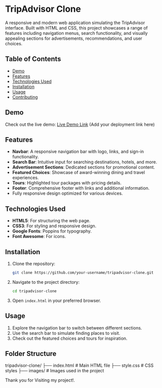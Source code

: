# TripAdvisor Clone

A responsive and modern web application simulating the TripAdvisor interface. Built with HTML and CSS, this project showcases a range of features including navigation menus, search functionality, and visually appealing sections for advertisements, recommendations, and user choices.

## Table of Contents
- [Demo](#demo)
- [Features](#features)
- [Technologies Used](#technologies-used)
- [Installation](#installation)
- [Usage](#usage)
- [Contributing](#contributing)


## Demo
Check out the live demo: [Live Demo Link](#) (Add your deployment link here)

## Features
- **Navbar**: A responsive navigation bar with logo, links, and sign-in functionality.
- **Search Bar**: Intuitive input for searching destinations, hotels, and more.
- **Advertisement Sections**: Dedicated sections for promotional content.
- **Featured Choices**: Showcase of award-winning dining and travel experiences.
- **Tours**: Highlighted tour packages with pricing details.
- **Footer**: Comprehensive footer with links and additional information.
- Fully responsive design optimized for various devices.

## Technologies Used
- **HTML5**: For structuring the web page.
- **CSS3**: For styling and responsive design.
- **Google Fonts**: Poppins for typography.
- **Font Awesome**: For icons.

## Installation
1. Clone the repository:
    ```bash
    git clone https://github.com/your-username/tripadvisor-clone.git
    ```
2. Navigate to the project directory:
    ```bash
    cd tripadvisor-clone
    ```
3. Open `index.html` in your preferred browser.

## Usage
1. Explore the navigation bar to switch between different sections.
2. Use the search bar to simulate finding places to visit.
3. Check out the featured choices and tours for inspiration.

## Folder Structure
tripadvisor-clone/ ├── index.html # Main HTML file ├── style.css # CSS styles ├── images/ # Images used in the project

Thank you for Visiting my project!.
